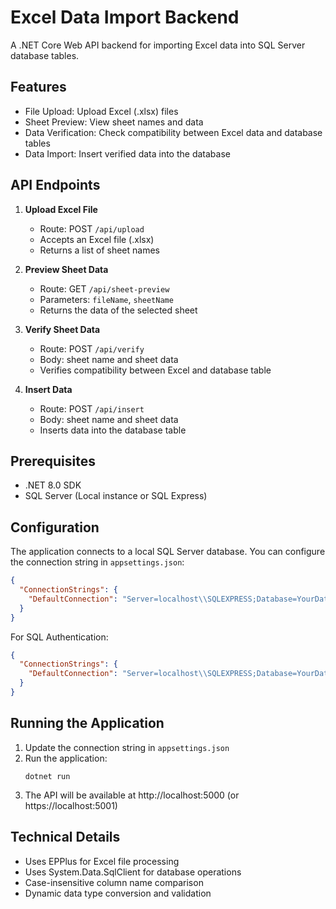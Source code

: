 # Excel Data Import Backend

A .NET Core Web API backend for importing Excel data into SQL Server database tables.

## Features

- File Upload: Upload Excel (.xlsx) files
- Sheet Preview: View sheet names and data
- Data Verification: Check compatibility between Excel data and database tables
- Data Import: Insert verified data into the database

## API Endpoints

1. **Upload Excel File**
   - Route: POST `/api/upload`
   - Accepts an Excel file (.xlsx)
   - Returns a list of sheet names

2. **Preview Sheet Data**
   - Route: GET `/api/sheet-preview`
   - Parameters: `fileName`, `sheetName`
   - Returns the data of the selected sheet

3. **Verify Sheet Data**
   - Route: POST `/api/verify`
   - Body: sheet name and sheet data
   - Verifies compatibility between Excel and database table

4. **Insert Data**
   - Route: POST `/api/insert`
   - Body: sheet name and sheet data
   - Inserts data into the database table

## Prerequisites

- .NET 8.0 SDK
- SQL Server (Local instance or SQL Express)

## Configuration

The application connects to a local SQL Server database. You can configure the connection string in `appsettings.json`:

```json
{
  "ConnectionStrings": {
    "DefaultConnection": "Server=localhost\\SQLEXPRESS;Database=YourDatabaseName;Trusted_Connection=True;"
  }
}
```

For SQL Authentication:

```json
{
  "ConnectionStrings": {
    "DefaultConnection": "Server=localhost\\SQLEXPRESS;Database=YourDatabaseName;User Id=yourUsername;Password=yourPassword;"
  }
}
```

## Running the Application

1. Update the connection string in `appsettings.json`
2. Run the application:
   ```
   dotnet run
   ```
3. The API will be available at http://localhost:5000 (or https://localhost:5001)

## Technical Details

- Uses EPPlus for Excel file processing
- Uses System.Data.SqlClient for database operations
- Case-insensitive column name comparison
- Dynamic data type conversion and validation 